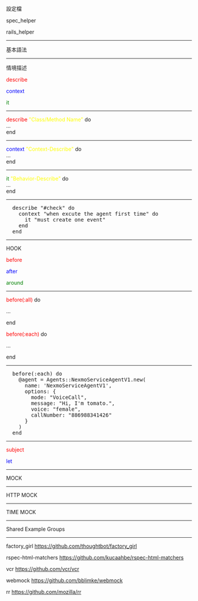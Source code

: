設定檔

spec_helper

rails_helper

---
基本語法

---
情境描述

<span style="color:red">describe</span>

<span style="color:blue">context</span>

<span style="color:green">it</span>

---

<span style="color:red">describe</span> 
<span style="color:Yellow">"Class/Method Name"</span> do
<br>
 ...
<br>
<span style="text-align:left">end</span>

---
<span style="color: blue"> context </span> 
<span style="color:Yellow">"Context-Describe"</span> do
<br>
 ...
<br>
<span style="text-align:left">end</span>

---
<span style="color: green"> it </span> 
<span style="color:Yellow">"Behavior-Describe"</span> do
<br>
 ...
<br>
<span style="text-align:left">end</span>

---
<pre>
  describe "#check" do
    context "when excute the agent first time" do
      it "must create one event"
    end
  end
</pre>

---
HOOK

<span style="color:red">before</span>

<span style="color:blue">after</span>

<span style="color:green">around</span>

---
<span style="color:red">before(:all)</span> do

...

end

<span style="color:red">before(:each)</span> do

...

end

---
<pre>
  before(:each) do
    @agent = Agents::NexmoServiceAgentV1.new(
      name: 'NexmoServiceAgentV1',
      options: {
        mode: "VoiceCall",
        message: "Hi, I'm tomato.",
        voice: "female",
        callNumber: "886988341426"
      }
    )
  end
</pre>

---
<span style="color:red">subject</span>

<span style="color:blue">let</span>

---
MOCK

---
HTTP MOCK

---
TIME MOCK

---
Shared Example Groups

---
factory_girl <https://github.com/thoughtbot/factory_girl>

rspec-html-matchers <https://github.com/kucaahbe/rspec-html-matchers>

vcr <https://github.com/vcr/vcr>

webmock <https://github.com/bblimke/webmock>

rr <https://github.com/mozilla/rr>
